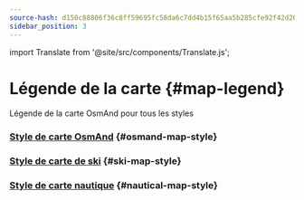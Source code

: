 ```yaml
---
source-hash: d150c88806f36c8ff59695fc58da6c7dd4b15f65aa5b285cfe92f42d2014a81b
sidebar_position: 3
---
```


import Translate from '@site/src/components/Translate.js';

# Légende de la carte {#map-legend}

Légende de la carte OsmAnd pour tous les styles

### [Style de carte OsmAnd](./osmand.md) {#osmand-map-style}
<Translate android="yes" id="default_render_descr" />

### [Style de carte de ski](./ski-map.md) {#ski-map-style}
<Translate android="yes" id="ski_map_render_descr" />

### [Style de carte nautique](./nautical-map.md) {#nautical-map-style}
<Translate android="yes" id="nautical_render_descr" />